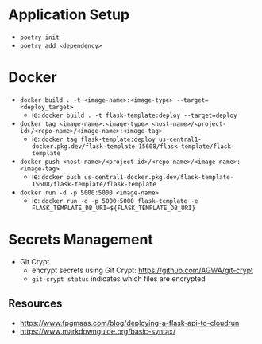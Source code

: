 # Application Setup
- `poetry init`
- `poetry add <dependency>`

# Docker
- `docker build . -t <image-name>:<image-type> --target=<deploy_target>`
	- ie: `docker build . -t flask-template:deploy --target=deploy`
- `docker tag <image-name>:<image-type> <host-name>/<project-id>/<repo-name>/<image-name>:<image-tag>`
	- ie: `docker tag flask-template:deploy us-central1-docker.pkg.dev/flask-template-15608/flask-template/flask-template`
- `docker push <host-name>/<project-id>/<repo-name>/<image-name>:<image-tag>`
	- ie: `docker push us-central1-docker.pkg.dev/flask-template-15608/flask-template/flask-template`
- `docker run -d -p 5000:5000 <image-name>`
	- ie: `docker run -d -p 5000:5000 flask-template -e FLASK_TEMPLATE_DB_URI=${FLASK_TEMPLATE_DB_URI}`

# Secrets Management
- Git Crypt
	- encrypt secrets using Git Crypt: https://github.com/AGWA/git-crypt
	- `git-crypt status` indicates which files are encrypted

## Resources
- https://www.fpgmaas.com/blog/deploying-a-flask-api-to-cloudrun
- https://www.markdownguide.org/basic-syntax/

